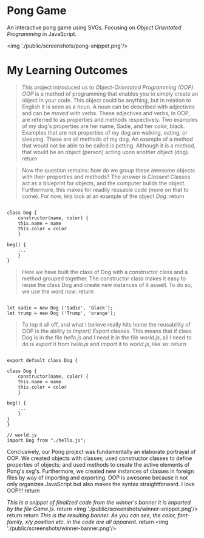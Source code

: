 # Pong Game

An interactive pong game using SVGs. Focusing on _Object Orientated Programming_ in JavaScript.

<img './public/screenshots/pong-snippet.png'/>

# My Learning Outcomes

>This project introduced us to _Object-Orientated Programming (OOP)_. _OOP_ is a method of programming that enables you to simply
create an object in your code. This object could be anything, but in relation to English it is seen as a noun. A noun can be
described with adjectives and can be *moved* with verbs. These adjectives and verbs, in OOP, are referred to as properties and
methods respectively. Two examples of my dog's properties are her name, Sadie, and her color, black. Examples that are not
properties of my dog are walking, eating, or sleeping. These are all methods of my dog. An example of a method that would not
be able to be called is petting. Although it is a method, that would be an object (person) acting upon another object (dog).   return

>Now the question remains: how do we group these awesome objects with their properties and methods? The answer is _Classes_!
Classes act as a blueprint for objects, and the computer builds the object. Furthermore, this makes for readily reusable code
(more on that to come). For now, lets look at an example of the object _Dog_:   return

<pre><code>
class Dog {
    constructor(name, color) {
    this.name = name
    this.color = color
    }

beg() {
    ...
    }
}</code></pre>

>Here we have built the class of Dog with a constructor class and a method grouped together. The constructor class makes it easy to
reuse the class Dog and create new instances of it aswell. To do so, we use the word _new_:  return

<pre><code>
let sadie = new Dog ('Sadie', 'black');
let trump = new Dog ('Trump', 'orange');</code></pre>

>To top it all off, and what I believe really hits home the reusability of OOP is the ability to _Import_/ _Export_ classes. This means
that if class Dog is in the file *hello.js* and I need it in the file *world.js*, all I need to do is _export_ it from *hello.js*
and _import_ it to *world.js*, like so:  return

<pre><code>
export default class Dog {

class Dog {
    constructor(name, color) {
    this.name = name
    this.color = color
    }

beg() {
    ...
    }
}
}

// world.js
import Dog from "./hello.js";</code></pre>

Conclusively, our Pong project was fundamentally an elaborate portrayal of OOP. We created objects with classes; used constructor
classes to define properties of objects; and used methods to create the active elements of Pong's svg's. Furthermore,
we created new instances of classes in foreign files by way of importing and exporting. OOP is awesome because it not only
organizes JavaScript but also makes the syntax straightforward. I love OOP!!!  return

*This is a snippet of finalized code from the winner's banner it is imported by the file _Game.js_.*  return
<img './public/screenshots/winner-snippet.png'/>  return
   return
*This is the resulting banner. As you can see, the color, font-family, x/y position etc. in the code are all apparent.*  return
<img './public/screenshots/winner-banner.png'/>
